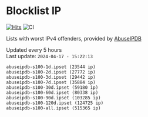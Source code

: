 # Blocklist IP

[![Hits](https://hits.seeyoufarm.com/api/count/incr/badge.svg?url=https%3A%2F%2Fgithub.com%2Fborestad%2Fblocklist-ip%2F&count_bg=%2379C83D&title_bg=%23555555&icon=&icon_color=%23E7E7E7&title=hits&edge_flat=false)](https://hits.seeyoufarm.com)  ![CI](https://img.shields.io/github/workflow/status/borestad/blocklist-ip/CI?style=flat-square)

Lists with worst IPv4 offenders, provided by [AbuseIPDB](https://www.abuseipdb.com/)

<!-- FOOTER-PLACEHOLDER -->
Updated every 5 hours<br>
Last update: `2024-04-17 - 15:22:13`
```
abuseipdb-s100-1d.ipset (23544 ip)
abuseipdb-s100-2d.ipset (27772 ip)
abuseipdb-s100-3d.ipset (29442 ip)
abuseipdb-s100-7d.ipset (35884 ip)
abuseipdb-s100-30d.ipset (59180 ip)
abuseipdb-s100-60d.ipset (80338 ip)
abuseipdb-s100-90d.ipset (103285 ip)
abuseipdb-s100-120d.ipset (124725 ip)
abuseipdb-s100-all.ipset (515365 ip)
```
